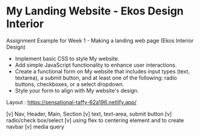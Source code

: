 # My Landing Website - Ekos Design Interior

Assignment Example for Week 1 - Making a landing web page (Ekos Interior Design)
- Implement basic CSS to style My website.
- Add simple JavaScript functionality to enhance user interactions.
- Create a functional form on My website that includes input types (text, textarea), a submit button, and at least one of the following: radio buttons, checkboxes, or a select dropdown.
- Style your form to align with My website's design.

Layout : https://sensational-taffy-62a196.netlify.app/

[v] Nav, Header, Main, Section
[v] text, text-area, submit button
[v] radio/check box/select
[v] using flex to centering element and to create navbar
[v] media query